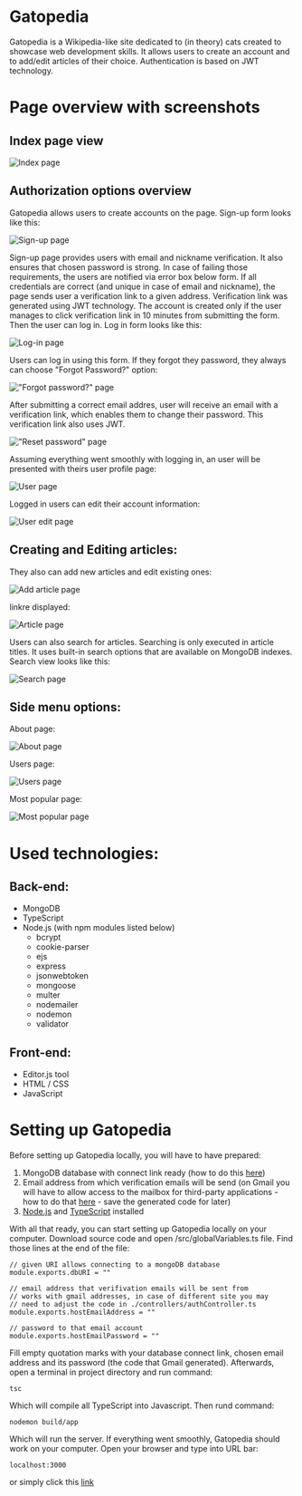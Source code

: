 # Gatopedia
Gatopedia is a Wikipedia-like site dedicated to (in theory) cats created to showcase web development skills. It allows users to create an account and to add/edit articles of their choice. Authentication is based on JWT technology.

# Page overview with screenshots
## Index page view

![Index page](/readme-screenshots/index-page.png "Index page of Gatopedia")

## Authorization options overview
Gatopedia allows users to create accounts on the page. Sign-up form looks like this:

![Sign-up page](/readme-screenshots/signup.png "Sign-up page of Gatopedia")

Sign-up page provides users with email and nickname verification. It also ensures that chosen password is strong. In case of failing those requirements, the users are notified via error box below form. If all credentials are correct (and unique in case of email and nickname), the page sends user a verification link to a given address. Verification link was generated using JWT technology. The account is created only if the user manages to click verification link in 10 minutes from submitting the form. Then the user can log in. Log in form looks like this:

![Log-in page](/readme-screenshots/login.png "Log-in page of Gatopedia")

Users can log in using this form. If they forgot they password, they always can choose "Forgot Password?" option:

!["Forgot password?" page](/readme-screenshots/forgot-password.png "Forgot password? page of Gatopedia")

After submitting a correct email addres, user will receive an email with a verification link, which enables them to change their password. This verification link also uses JWT.

!["Reset password" page](/readme-screenshots/reset-password.png "Reset password page of Gatopedia")

Assuming everything went smoothly with logging in, an user will be presented with theirs user profile page:

![User page](/readme-screenshots/user-loggedin.png "User page of Gatopedia")

Logged in users can edit their account information:

![User edit page](/readme-screenshots/user-edit.png "User edit page of Gatopedia")

## Creating and Editing articles:

They also can add new articles and edit existing ones:

![Add article page](/readme-screenshots/adding-article.png "Add article page of Gatopedia")

linkre displayed:

![Article page](/readme-screenshots/article.png "Article page of Gatopedia")

Users can also search for articles. Searching is only executed in article titles. It uses built-in search options that are available on MongoDB indexes. Search view looks like this:

![Search page](/readme-screenshots/search.png "Search page of Gatopedia")
## Side menu options:

About page:

![About page](/readme-screenshots/about.png "About page of Gatopedia")

Users page:

![Users page](/readme-screenshots/users.png "Users page of Gatopedia")

Most popular page:

![Most popular page](/readme-screenshots/most-popular.png "Most popular page of Gatopedia")

# Used technologies:

## Back-end:
- MongoDB
- TypeScript
- Node.js (with npm modules listed below)
    - bcrypt
    - cookie-parser
    - ejs
    - express
    - jsonwebtoken
    - mongoose
    - multer
    - nodemailer
    - nodemon
    - validator

## Front-end:
- Editor.js tool
- HTML / CSS
- JavaScript

# Setting up Gatopedia

Before setting up Gatopedia locally, you will have to have prepared:
1. MongoDB database with connect link ready (how to do this [here](https://www.mongodb.com/basics/create-database))
2. Email address from which verification emails will be send (on Gmail you will have to allow access to the mailbox for third-party applications - how to do that [here](https://support.google.com/accounts/answer/185833?hl=en) - save the generated code for later)
3. [Node.js](https://nodejs.org/en) and [TypeScript](https://www.typescriptlang.org) installed 

With all that ready, you can start setting up Gatopedia locally on your computer. Download source code and open /src/globalVariables.ts file. Find those lines at the end of the file:

    // given URI allows connecting to a mongoDB database
    module.exports.dbURI = ""

    // email address that verifivation emails will be sent from
    // works with gmail addresses, in case of different site you may
    // need to adjust the code in ./controllers/authController.ts
    module.exports.hostEmailAddress = ""

    // password to that email account
    module.exports.hostEmailPassword = ""

Fill empty quotation marks with your database connect link, chosen email address and its password (the code that Gmail generated). Afterwards, open a terminal in project directory and run command: 

    tsc

Which will compile all TypeScript into Javascript. Then rund command:

    nodemon build/app

Which will run the server. If everything went smoothly, Gatopedia should work on your computer. Open your browser and type into URL bar:

    localhost:3000

or simply click this [link](http://localhost:3000)

